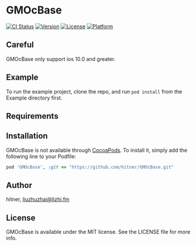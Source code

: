 # GMOcBase

[![CI Status](https://img.shields.io/travis/hitner/GMOcBase.svg?style=flat)](https://travis-ci.org/hitner/GMOcBase)
[![Version](https://img.shields.io/cocoapods/v/GMOcBase.svg?style=flat)](https://cocoapods.org/pods/GMOcBase)
[![License](https://img.shields.io/cocoapods/l/GMOcBase.svg?style=flat)](https://cocoapods.org/pods/GMOcBase)
[![Platform](https://img.shields.io/cocoapods/p/GMOcBase.svg?style=flat)](https://cocoapods.org/pods/GMOcBase)

## Careful

GMOcBase only support ios 10.0 and greater.

## Example

To run the example project, clone the repo, and run `pod install` from the Example directory first.

## Requirements

## Installation

GMOcBase is not available through [CocoaPods](https://cocoapods.org). To install
it, simply add the following line to your Podfile:

```ruby
pod 'GMOcBase', :git => "https://github.com/hitner/GMOcBase.git"
```

## Author

hitner, liuzhuzhai@lizhi.fm

## License

GMOcBase is available under the MIT license. See the LICENSE file for more info.
